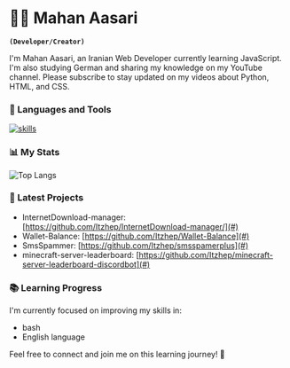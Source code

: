 # 👨‍💻 Mahan Aasari

**`(Developer/Creator)`**

I'm Mahan Aasari, an Iranian Web Developer currently learning JavaScript. I'm also studying German and sharing my knowledge on my YouTube channel. Please subscribe to stay updated on my videos about Python, HTML, and CSS.

### 🧰 Languages and Tools

<p align="left">
  <a href="https://skillicons.dev">
    <img src="https://skillicons.dev/icons?i=git,python,docker,bash,html,css" alt="skills"/>
  </a>
</p>


### 📊 My Stats
![Top Langs](https://github-readme-stats.vercel.app/api/top-langs/?username=Itzhep&layout=compact)

### 🚀 Latest Projects
- InternetDownload-manager: [https://github.com/Itzhep/InternetDownload-manager/](#)
- Wallet-Balance: [https://github.com/Itzhep/Wallet-Balance](#) <!-- Add link to your project repository or description -->
- SmsSpammer: [https://github.com/Itzhep/smsspamerplus](#) <!-- Add link to your project repository or description -->
- minecraft-server-leaderboard: [https://github.com/Itzhep/minecraft-server-leaderboard-discordbot](#) <!-- Add link to your project repository or description -->

### 📚 Learning Progress

I'm currently focused on improving my skills in:

- bash
- English language

Feel free to connect and join me on this learning journey! 🌟
